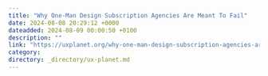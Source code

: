 ```yaml
---
title: "Why One-Man Design Subscription Agencies Are Meant To Fail"
date: 2024-08-08 20:29:12 +0000
dateadded: 2024-08-09 00:00:50 +0100
description: ""
link: "https://uxplanet.org/why-one-man-design-subscription-agencies-are-meant-to-fail-ea81c1af6576?source=rss----819cc2aaeee0---4"
category:
directory: _directory/ux-planet.md
---
```

